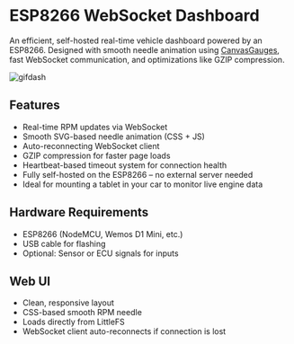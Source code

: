 # ESP8266 WebSocket Dashboard

An efficient, self-hosted real-time vehicle dashboard powered by an ESP8266. Designed with smooth needle animation using [CanvasGauges](https://canvas-gauges.com/), fast WebSocket communication, and optimizations like GZIP compression.

![gifdash](https://github.com/user-attachments/assets/6f4e13bb-aabf-4523-b9fb-a76fb0b08a5a)


## Features

- Real-time RPM updates via WebSocket
- Smooth SVG-based needle animation (CSS + JS)
- Auto-reconnecting WebSocket client
- GZIP compression for faster page loads
- Heartbeat-based timeout system for connection health
- Fully self-hosted on the ESP8266 – no external server needed
- Ideal for mounting a tablet in your car to monitor live engine data

## Hardware Requirements

- ESP8266 (NodeMCU, Wemos D1 Mini, etc.)
- USB cable for flashing
- Optional: Sensor or ECU signals for inputs

## Web UI

- Clean, responsive layout
- CSS-based smooth RPM needle
- Loads directly from LittleFS
- WebSocket client auto-reconnects if connection is lost
